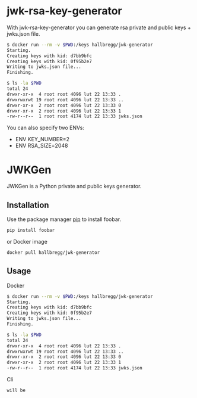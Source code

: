 # jwk-rsa-key-generator

With jwk-rsa-key-generator you can generate rsa private and public keys + jwks.json file.

```sh
$ docker run --rm -v $PWD:/keys hallbregg/jwk-generator
Starting.
Creating keys with kid: d7bb9bfc
Creating keys with kid: 0f95b2e7
Writing to jwks.json file...
Finishing.

$ ls -la $PWD
total 24
drwxr-xr-x  4 root root 4096 lut 22 13:33 .
drwxrwxrwt 19 root root 4096 lut 22 13:33 ..
drwxr-xr-x  2 root root 4096 lut 22 13:33 0
drwxr-xr-x  2 root root 4096 lut 22 13:33 1
-rw-r--r--  1 root root 4174 lut 22 13:33 jwks.json
```

You can also specify two ENVs:
* ENV KEY_NUMBER=2
* ENV RSA_SIZE=2048



# JWKGen

JWKGen is a Python private and public keys generator.

## Installation

Use the package manager [pip](https://pip.pypa.io/en/stable/) to install foobar.

```bash
pip install foobar
```
or Docker image
```bash
docker pull hallbregg/jwk-generator
```

## Usage

Docker
```sh
$ docker run --rm -v $PWD:/keys hallbregg/jwk-generator
Starting.
Creating keys with kid: d7bb9bfc
Creating keys with kid: 0f95b2e7
Writing to jwks.json file...
Finishing.

$ ls -la $PWD
total 24
drwxr-xr-x  4 root root 4096 lut 22 13:33 .
drwxrwxrwt 19 root root 4096 lut 22 13:33 ..
drwxr-xr-x  2 root root 4096 lut 22 13:33 0
drwxr-xr-x  2 root root 4096 lut 22 13:33 1
-rw-r--r--  1 root root 4174 lut 22 13:33 jwks.json
```

Cli
```sh
will be
```

